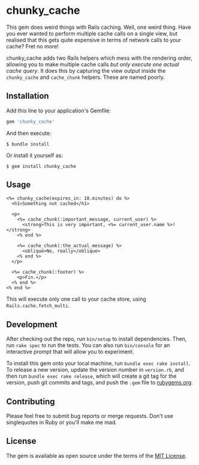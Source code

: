 # chunky_cache

This gem does weird things with Rails caching. Well, one weird thing. Have you ever wanted to perform multiple cache calls on a single view, but realised that this gets quite expensive in terms of network calls to your cache? Fret no more!

chunky_cache adds two Rails helpers which mess with the rendering order, allowing you to make multiple cache calls _but only execute one actual cache query_. It does this by capturing the view output inside the `chunky_cache` and `cache_chunk` helpers. These are named poorly.

## Installation

Add this line to your application's Gemfile:

```ruby
gem 'chunky_cache'
```

And then execute:

    $ bundle install

Or install it yourself as:

    $ gem install chunky_cache

## Usage

```erb
<%= chunky_cache(expires_in: 10.minutes) do %>
  <h1>Something not cached</h1>
  
  <p>
    <%= cache_chunk(:important_message, current_user) %>
      <strong>This is very important, <%= current_user.name %>!</strong>
    <% end %>

    <%= cache_chunk(:the_actual_message) %>
      <oblique>No, really</oblique>
    <% end %>
  </p>

  <%= cache_chunk(:footer) %>
    <p>Fin.</p>
  <% end %>
<% end %>
```

This will execute only one call to your cache store, using `Rails.cache.fetch_multi`.

## Development

After checking out the repo, run `bin/setup` to install dependencies. Then, run `rake spec` to run the tests. You can also run `bin/console` for an interactive prompt that will allow you to experiment.

To install this gem onto your local machine, run `bundle exec rake install`. To release a new version, update the version number in `version.rb`, and then run `bundle exec rake release`, which will create a git tag for the version, push git commits and tags, and push the `.gem` file to [rubygems.org](https://rubygems.org).

## Contributing

Please feel free to submit bug reports or merge requests. Don't use singlequotes in Ruby or you'll make me mad.

## License

The gem is available as open source under the terms of the [MIT License](https://opensource.org/licenses/MIT).
